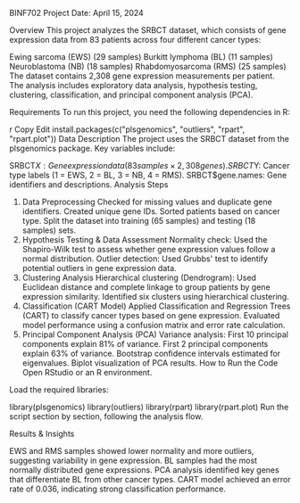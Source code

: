 BINF702 Project
Date: April 15, 2024

Overview
This project analyzes the SRBCT dataset, which consists of gene expression data from 83 patients across four different cancer types:

Ewing sarcoma (EWS) (29 samples)
Burkitt lymphoma (BL) (11 samples)
Neuroblastoma (NB) (18 samples)
Rhabdomyosarcoma (RMS) (25 samples)
The dataset contains 2,308 gene expression measurements per patient. The analysis includes exploratory data analysis, hypothesis testing, clustering, classification, and principal component analysis (PCA).

Requirements
To run this project, you need the following dependencies in R:

r
Copy
Edit
install.packages(c("plsgenomics", "outliers", "rpart", "rpart.plot"))
Data Description
The project uses the SRBCT dataset from the plsgenomics package. Key variables include:

SRBCT$X: Gene expression data (83 samples × 2,308 genes).
SRBCT$Y: Cancer type labels (1 = EWS, 2 = BL, 3 = NB, 4 = RMS).
SRBCT$gene.names: Gene identifiers and descriptions.
Analysis Steps
1. Data Preprocessing
Checked for missing values and duplicate gene identifiers.
Created unique gene IDs.
Sorted patients based on cancer type.
Split the dataset into training (65 samples) and testing (18 samples) sets.
2. Hypothesis Testing & Data Assessment
Normality check: Used the Shapiro-Wilk test to assess whether gene expression values follow a normal distribution.
Outlier detection: Used Grubbs' test to identify potential outliers in gene expression data.
3. Clustering Analysis
Hierarchical clustering (Dendrogram): Used Euclidean distance and complete linkage to group patients by gene expression similarity.
Identified six clusters using hierarchical clustering.
4. Classification (CART Model)
Applied Classification and Regression Trees (CART) to classify cancer types based on gene expression.
Evaluated model performance using a confusion matrix and error rate calculation.
5. Principal Component Analysis (PCA)
Variance analysis:
First 10 principal components explain 81% of variance.
First 2 principal components explain 63% of variance.
Bootstrap confidence intervals estimated for eigenvalues.
Biplot visualization of PCA results.
How to Run the Code
Open RStudio or an R environment.

Load the required libraries:

library(plsgenomics)
library(outliers)
library(rpart)
library(rpart.plot)
Run the script section by section, following the analysis flow.

Results & Insights

EWS and RMS samples showed lower normality and more outliers, suggesting variability in gene expression.
BL samples had the most normally distributed gene expressions.
PCA analysis identified key genes that differentiate BL from other cancer types.
CART model achieved an error rate of 0.036, indicating strong classification performance.
